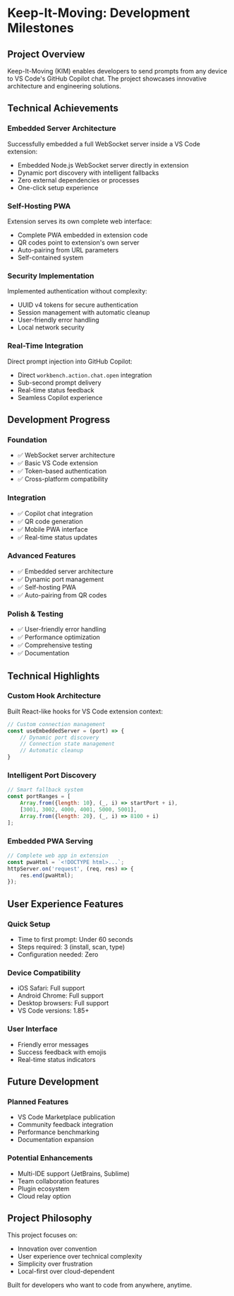 # Keep-It-Moving: Development Milestones

## Project Overview
Keep-It-Moving (KIM) enables developers to send prompts from any device to VS Code's GitHub Copilot chat. The project showcases innovative architecture and engineering solutions.

## Technical Achievements

### Embedded Server Architecture
Successfully embedded a full WebSocket server inside a VS Code extension:
- Embedded Node.js WebSocket server directly in extension
- Dynamic port discovery with intelligent fallbacks
- Zero external dependencies or processes
- One-click setup experience

### Self-Hosting PWA
Extension serves its own complete web interface:
- Complete PWA embedded in extension code
- QR codes point to extension's own server
- Auto-pairing from URL parameters
- Self-contained system

### Security Implementation
Implemented authentication without complexity:
- UUID v4 tokens for secure authentication
- Session management with automatic cleanup
- User-friendly error handling
- Local network security

### Real-Time Integration
Direct prompt injection into GitHub Copilot:
- Direct `workbench.action.chat.open` integration
- Sub-second prompt delivery
- Real-time status feedback
- Seamless Copilot experience

## Development Progress

### Foundation
- ✅ WebSocket server architecture
- ✅ Basic VS Code extension
- ✅ Token-based authentication
- ✅ Cross-platform compatibility

### Integration
- ✅ Copilot chat integration
- ✅ QR code generation
- ✅ Mobile PWA interface
- ✅ Real-time status updates

### Advanced Features
- ✅ Embedded server architecture
- ✅ Dynamic port management
- ✅ Self-hosting PWA
- ✅ Auto-pairing from QR codes

### Polish & Testing
- ✅ User-friendly error handling
- ✅ Performance optimization
- ✅ Comprehensive testing
- ✅ Documentation

## Technical Highlights

### Custom Hook Architecture
Built React-like hooks for VS Code extension context:
```javascript
// Custom connection management
const useEmbeddedServer = (port) => {
    // Dynamic port discovery
    // Connection state management
    // Automatic cleanup
}
```

### Intelligent Port Discovery
```javascript
// Smart fallback system
const portRanges = [
    Array.from({length: 10}, (_, i) => startPort + i),
    [3001, 3002, 4000, 4001, 5000, 5001],
    Array.from({length: 20}, (_, i) => 8100 + i)
];
```

### Embedded PWA Serving
```javascript
// Complete web app in extension
const pwaHtml = `<!DOCTYPE html>...`;
httpServer.on('request', (req, res) => {
    res.end(pwaHtml);
});
```

## User Experience Features

### Quick Setup
- Time to first prompt: Under 60 seconds
- Steps required: 3 (install, scan, type)
- Configuration needed: Zero

### Device Compatibility
- iOS Safari: Full support
- Android Chrome: Full support  
- Desktop browsers: Full support
- VS Code versions: 1.85+

### User Interface
- Friendly error messages
- Success feedback with emojis
- Real-time status indicators

## Future Development

### Planned Features
- VS Code Marketplace publication
- Community feedback integration
- Performance benchmarking
- Documentation expansion

### Potential Enhancements
- Multi-IDE support (JetBrains, Sublime)
- Team collaboration features
- Plugin ecosystem
- Cloud relay option

## Project Philosophy

This project focuses on:
- Innovation over convention
- User experience over technical complexity
- Simplicity over frustration
- Local-first over cloud-dependent

Built for developers who want to code from anywhere, anytime.